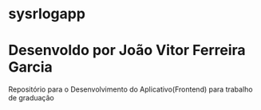# sysrlogapp
# Desenvoldo por João Vitor Ferreira Garcia 
Repositório para o Desenvolvimento do Aplicativo(Frontend) para trabalho de graduação 
